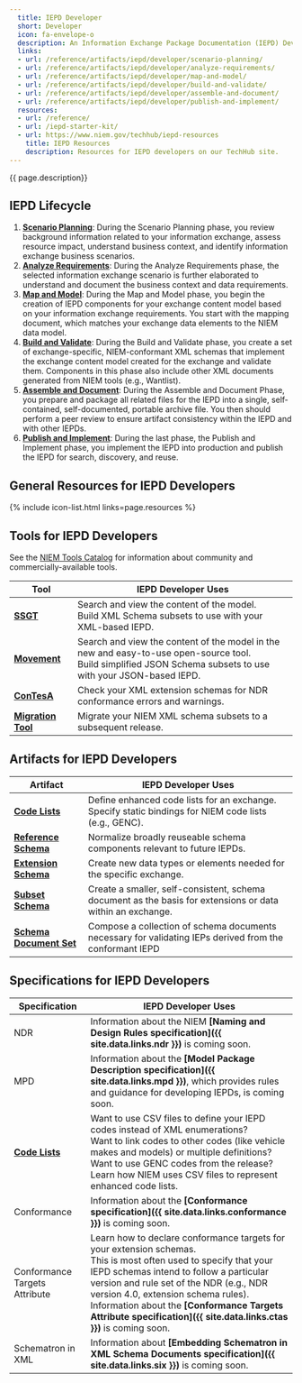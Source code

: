 ```yaml
---
  title: IEPD Developer
  short: Developer
  icon: fa-envelope-o
  description: An Information Exchange Package Documentation (IEPD) Developer designs, builds, and validates the components (artifacts) of an Information Exchange Package (IEP). The process consists of a six-phase lifecycle.
  links:
  - url: /reference/artifacts/iepd/developer/scenario-planning/
  - url: /reference/artifacts/iepd/developer/analyze-requirements/
  - url: /reference/artifacts/iepd/developer/map-and-model/
  - url: /reference/artifacts/iepd/developer/build-and-validate/
  - url: /reference/artifacts/iepd/developer/assemble-and-document/
  - url: /reference/artifacts/iepd/developer/publish-and-implement/
  resources:
  - url: /reference/
  - url: /iepd-starter-kit/
  - url: https://www.niem.gov/techhub/iepd-resources
    title: IEPD Resources
    description: Resources for IEPD developers on our TechHub site.
---
```


{{ page.description}}

## IEPD Lifecycle

1. **[Scenario Planning](scenario-planning/ "Scenario Planning")**: During the Scenario Planning phase, you review background information related to your information exchange, assess resource impact, understand business context, and identify information exchange business scenarios.
1. **[Analyze Requirements](analyze-requirements/ "Analyze Requirements")**: During the Analyze Requirements phase, the selected information exchange scenario is further elaborated to understand and document the business context and data requirements.
1. **[Map and Model](map-and-model/ "Map and Model")**: During the Map and Model phase, you begin the creation of IEPD components for your exchange content model based on your information exchange requirements.  You start with the mapping document, which matches your exchange data elements to the NIEM data model.
1. **[Build and Validate](build-and-validate/ "Build and Validate")**: During the Build and Validate phase, you create a set of exchange-specific, NIEM-conformant XML schemas that implement the exchange content model created for the exchange and validate them. Components in this phase also include other XML documents generated from NIEM tools (e.g., Wantlist).
1. **[Assemble and Document](assemble-and-document/ "Assemble and Document")**: During the Assemble and Document Phase, you prepare and package all related files for the IEPD into a single, self‐contained, self-documented, portable archive file. You then should perform a peer review to ensure artifact consistency within the IEPD and with other IEPDs.
1. **[Publish and Implement](publish-and-implement/ "Publish and Implement")**: During the last phase, the Publish and Implement phase, you implement the IEPD into production and publish the IEPD for search, discovery, and reuse.

## General Resources for IEPD Developers

{% include icon-list.html links=page.resources %}

## Tools for IEPD Developers

See the [NIEM Tools Catalog](https://www.niem.gov/tools-catalog) for information about community and commercially-available tools.

| Tool | IEPD Developer Uses |
| ---- | ----------- |
| **[SSGT](/reference/tools/ssgt)** | Search and view the content of the model. <br> Build XML Schema subsets to use with your XML-based IEPD. |
| **[Movement](/reference/tools/movement)** | Search and view the content of the model in the new and easy-to-use open-source tool. <br> Build simplified JSON Schema subsets to use with your JSON-based IEPD. |
| **[ConTesA](/reference/tools/contesa)** | Check your XML extension schemas for NDR conformance errors and warnings. |
| **[Migration Tool](/reference/tools/migration)** | Migrate your NIEM XML schema subsets to a subsequent release. |

## Artifacts for IEPD Developers

| Artifact | IEPD Developer Uses |
| -------- | ------------------- |
| **[Code Lists](/reference/artifacts/code-lists)** | Define enhanced code lists for an exchange.<br>Specify static bindings for NIEM code lists (e.g., GENC). |
| **[Reference Schema](/reference/artifacts/reference-schema-document)** | Normalize broadly reuseable schema components relevant to future IEPDs. |
| **[Extension Schema](/reference/artifacts/extension-schema-document)** | Create new data types or elements needed for the specific exchange. |
| **[Subset Schema](/reference/artifacts/subset-schema-document)** | Create a smaller, self-consistent, schema document as the basis for extensions or data within an exchange. |
| **[Schema Document Set](/reference/artifacts/schema-document-set)** | Compose a collection of schema documents necessary for validating IEPs derived from the conformant IEPD |

## Specifications for IEPD Developers

| Specification | IEPD Developer Uses |
| ------------- | ----------- |
| NDR | Information about the NIEM **[Naming and Design Rules specification]({{ site.data.links.ndr }})** is coming soon. |
| MPD | Information about the **[Model Package Description specification]({{ site.data.links.mpd }})**, which provides rules and guidance for developing IEPDs, is coming soon. |
| **[Code Lists](/reference/specifications/code-lists)** | Want to use CSV files to define your IEPD codes instead of XML enumerations? <br> Want to link codes to other codes (like vehicle makes and models) or multiple definitions? <br> Want to use GENC codes from the release?  <br>Learn how NIEM uses CSV files to represent enhanced code lists. |
| Conformance | Information about the **[Conformance specification]({{ site.data.links.conformance }})** is coming soon. |
| Conformance Targets Attribute | Learn how to declare conformance targets for your extension schemas. <br> This is most often used to specify that your IEPD schemas intend to follow a particular version and rule set of the NDR (e.g., NDR version 4.0, extension schema rules). <br> Information about the **[Conformance Targets Attribute specification]({{ site.data.links.ctas }})** is coming soon. |
| Schematron in XML | Information about **[Embedding Schematron in XML Schema Documents specification]({{ site.data.links.six }})** is coming soon.|